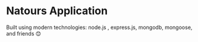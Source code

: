 # Natours Application

Built using modern technologies: node.js , express.js, mongodb, mongoose, and friends 😊
